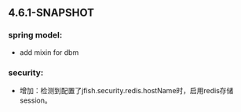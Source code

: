 


## 4.6.1-SNAPSHOT
### spring model:    
- add mixin for dbm   

### security:   
- 增加：检测到配置了jfish.security.redis.hostName时，启用redis存储session。

